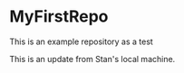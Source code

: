 # MyFirstRepo
This is an example repository as a test 

This is an update from Stan's local machine. 